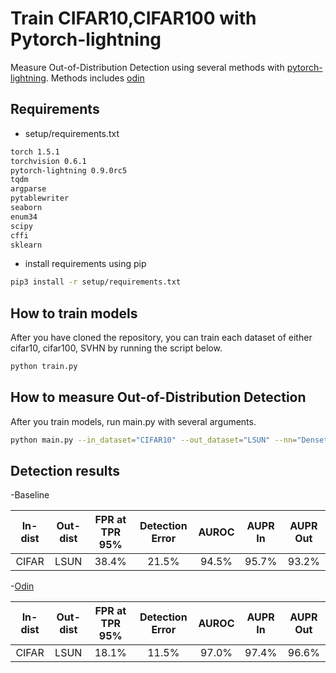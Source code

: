 # Train CIFAR10,CIFAR100 with Pytorch-lightning
Measure Out-of-Distribution Detection using several methods with [pytorch-lightning](https://github.com/PyTorchLightning/pytorch-lightning).
Methods includes [odin](https://arxiv.org/abs/1706.02690)

## Requirements
- setup/requirements.txt
```bash
torch 1.5.1
torchvision 0.6.1
pytorch-lightning 0.9.0rc5
tqdm
argparse
pytablewriter
seaborn
enum34
scipy
cffi
sklearn
```

- install requirements using pip
```bash
pip3 install -r setup/requirements.txt
```

## How to train models
After you have cloned the repository, you can train each dataset of either cifar10, cifar100, SVHN by running the script below.

```bash
python train.py
```

## How to measure Out-of-Distribution Detection
After you train models, run main.py with several arguments.

```bash
python main.py --in_dataset="CIFAR10" --out_dataset="LSUN" --nn="Densetnet_BC"
```

## Detection results

-Baseline

|  In-dist  |  Out-dist  | FPR at TPR 95% | Detection Error |     AUROC     |     AUPR In     |     AUPR Out     |
|:---------:|:----------:|:--------------:|:---------------:|:-------------:|:---------------:|:----------------:|
|   CIFAR   |    LSUN    |      38.4%     |      21.5%      |      94.5%    |      95.7%      |      93.2%       |

-[Odin](https://arxiv.org/abs/1706.02690)

|  In-dist  |  Out-dist  | FPR at TPR 95% | Detection Error |     AUROC     |     AUPR In     |     AUPR Out     |
|:---------:|:----------:|:--------------:|:---------------:|:-------------:|:---------------:|:----------------:|
|   CIFAR   |    LSUN    |      18.1%     |      11.5%      |      97.0%    |      97.4%      |      96.6%       |